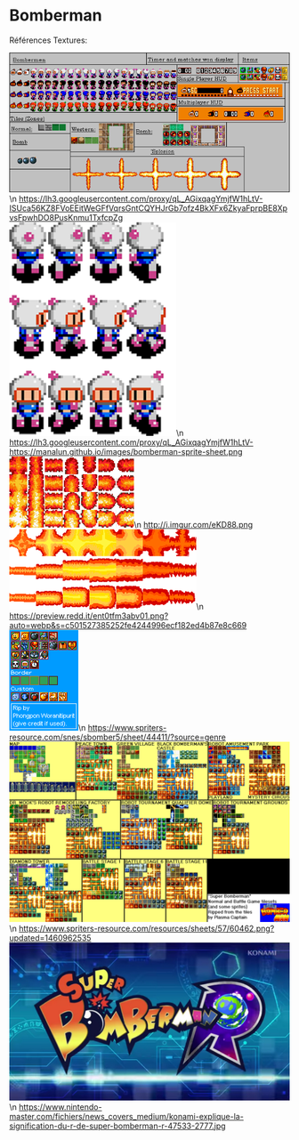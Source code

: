 # Bomberman

Références Textures:

![alt text](Bomberman/Bomberman/14bomberman.PNG)\n
https://lh3.googleusercontent.com/proxy/qL_AGixqagYmjfW1hLtV-ISUca56KZ8FVoEEitWeGFfVqrsGntCQYHJrGb7ofz4BkXFx6ZkyaFprpBE8XpvsFpwhDO8PusKnmu1TxfcpZg
![alt text](Bomberman/Bomberman/bomberman-sprite-sheet.png)\n
https://lh3.googleusercontent.com/proxy/qL_AGixqagYmjfW1hLtV-https://manalun.github.io/images/bomberman-sprite-sheet.png
![alt text](Bomberman/Bomberman/exp.png)\n
http://i.imgur.com/eKD88.png
![alt text](Bomberman/Bomberman/explosion.png)\n
https://preview.redd.it/ent0tfm3abv01.png?auto=webp&s=c501527385252fe4244996ecf182ed4b87e8c669
![alt text](Bomberman/Bomberman/items.png)\n
https://www.spriters-resource.com/snes/sbomber5/sheet/44411/?source=genre
![alt text](Bomberman/Bomberman/stage.png)\n
https://www.spriters-resource.com/resources/sheets/57/60462.png?updated=1460962535
![alt text](Bomberman/Bomberman/Super_Bomberman_front.png)\n
https://www.nintendo-master.com/fichiers/news_covers_medium/konami-explique-la-signification-du-r-de-super-bomberman-r-47533-2777.jpg
